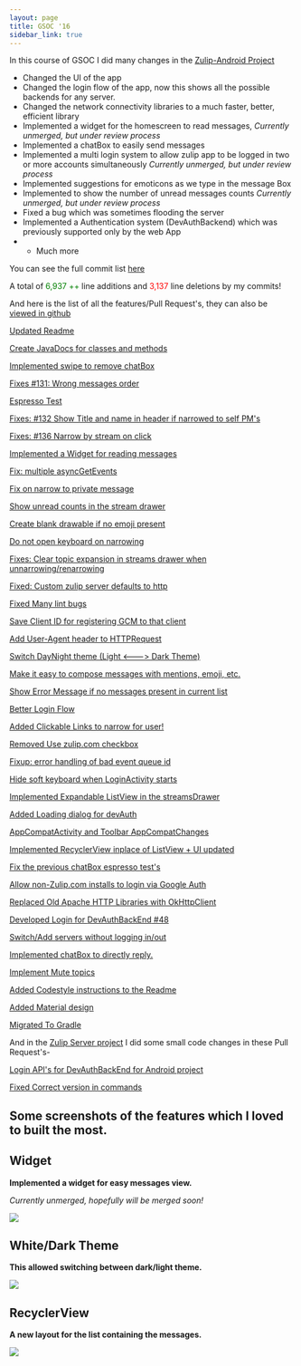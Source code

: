 ```yaml
---
layout: page
title: GSOC '16
sidebar_link: true
---
```


In this course of GSOC I did many changes in the [Zulip-Android Project](https://github.com/zulip/zulip-android)

*   Changed the UI of the app
*   Changed the login flow of the app, now this shows all the possible backends for any server.
*   Changed the network connectivity libraries to a much faster, better, efficient library
*   Implemented a widget for the homescreen to read messages, _Currently unmerged, but under review process_
*   Implemented a chatBox to easily send messages
*   Implemented a multi login system to allow zulip app to be logged in two or more accounts simultaneously _Currently unmerged, but under review process_
*   Implemented suggestions for emoticons as we type in the message Box
*   Implemented to show the number of unread messages counts _Currently unmerged, but under review process_
*   Fixed a bug which was sometimes flooding the server
*   Implemented a Authentication system (DevAuthBackend) which was previously supported only by the web App
*   + Much more

You can see the full commit list [here](https://github.com/zulip/zulip-android/commits?author=kunall17)

A total of <span style="color:green;">6,937 ++</span> line additions and <span style="color:red;">3,137</span> line deletions by my commits!

And here is the list of all the features/Pull Request's, they can also be [viewed in github](https://github.com/zulip/zulip-android/pulls?utf8=%E2%9C%93&q=is%3Apr%20author%3Akunall17%20)

[Updated Readme](https://github.com/zulip/zulip-android/pull/152)

[Create <span class="SpellE">JavaDocs</span> for classes and methods](https://github.com/zulip/zulip-android/pull/144)

[Implemented swipe to remove <span class="SpellE">chatBox</span>](https://github.com/zulip/zulip-android/pull/143)

[Fixes #131: Wrong messages order](https://github.com/zulip/zulip-android/pull/142)

[Espresso Test](https://github.com/zulip/zulip-android/pull/141)

[Fixes: #132 Show Title and name in header if narrowed to self PM's](https://github.com/zulip/zulip-android/pull/140)

[Fixes: #136 Narrow by stream on click](https://github.com/zulip/zulip-android/pull/139)

[Implemented a Widget for reading messages](https://github.com/zulip/zulip-android/pull/129)

[Fix: multiple <span class="SpellE">asyncGetEvents</span>](https://github.com/zulip/zulip-android/pull/128)

[Fix on narrow to private message](https://github.com/zulip/zulip-android/pull/125)

[Show unread counts in the stream drawer](https://github.com/zulip/zulip-android/pull/120)

[Create blank <span class="SpellE">drawable</span> if no emoji present](https://github.com/zulip/zulip-android/pull/119)

[Do not open keyboard on narrowing](https://github.com/zulip/zulip-android/pull/118)

[Fixes: Clear topic expansion in streams drawer when <span class="SpellE">unnarrowing</span>/<span class="SpellE">renarrowing</span>](https://github.com/zulip/zulip-android/pull/117)

[Fixed: Custom <span class="SpellE">zulip</span> server defaults to http](https://github.com/zulip/zulip-android/pull/116)

[Fixed <span class="GramE">Many</span> lint bugs](https://github.com/zulip/zulip-android/pull/115)

[Save Client ID for registering GCM to that client](https://github.com/zulip/zulip-android/pull/114)

[Add User-Agent header to <span class="SpellE">HTTPRequest</span>](https://github.com/zulip/zulip-android/pull/113)

[Switch <span class="SpellE">DayNight</span> theme (Light <---> Dark Theme)](https://github.com/zulip/zulip-android/pull/110)

[Make it easy to compose messages with mentions, emoji, etc.](https://github.com/zulip/zulip-android/pull/108)

[Show Error Message if no messages present in current list](https://github.com/zulip/zulip-android/pull/102)

[Better Login Flow](https://github.com/zulip/zulip-android/pull/101)

[Added Clickable Links to narrow for user!](https://github.com/zulip/zulip-android/pull/100)

[Removed Use zulip.com checkbox](https://github.com/zulip/zulip-android/pull/99)

[Fixup: error handling of bad event queue id](https://github.com/zulip/zulip-android/pull/98)

[Hide soft keyboard when <span class="SpellE">LoginActivity</span> starts](https://github.com/zulip/zulip-android/pull/97)

[Implemented Expandable <span class="SpellE">ListView</span> in the <span class="SpellE">streamsDrawer</span>](https://github.com/zulip/zulip-android/pull/85)

[Added Loading dialog for <span class="SpellE">devAuth</span>](https://github.com/zulip/zulip-android/pull/84)

[<span class="SpellE">AppCompatActivity</span> and Toolbar <span class="SpellE">AppCompatChanges</span>](https://github.com/zulip/zulip-android/pull/83)

[Implemented <span class="SpellE">RecyclerView</span> <span class="SpellE">inplace</span> of <span class="SpellE">ListView</span> + UI updated](https://github.com/zulip/zulip-android/pull/81)

[Fix the previous <span class="SpellE">chatBox</span> espresso <span class="GramE">test's</span>](https://github.com/zulip/zulip-android/pull/79)

[Allow non-Zulip.com installs to login via Google <span class="SpellE">Auth</span>](https://github.com/zulip/zulip-android/pull/70)

[Replaced Old Apache HTTP Libraries with <span class="SpellE">OkHttpClient</span>](https://github.com/zulip/zulip-android/pull/69)

[Developed Login for <span class="SpellE">DevAuthBackEnd</span> #48](https://github.com/zulip/zulip-android/pull/65)

[Switch/Add servers without logging in/out](https://github.com/zulip/zulip-android/pull/51)

[Implemented <span class="SpellE">chatBox</span> to directly reply.](https://github.com/zulip/zulip-android/pull/45)

[Implement Mute topics](https://github.com/zulip/zulip-android/pull/42)

[Added <span class="SpellE">Codestyle</span> instructions to the Readme](https://github.com/zulip/zulip-android/pull/41)

[Added Material design](https://github.com/zulip/zulip-android/pull/27)

[Migrated To <span class="SpellE">Gradle</span>](https://github.com/zulip/zulip-android/pull/25)

And in the [Zulip Server project](https://github.com/zulip/zulip) I did some small code changes in these Pull Request's-

[Login API's for DevAuthBackEnd for Android project](https://github.com/zulip/zulip/pull/851)

[Fixed Correct version in commands](https://github.com/zulip/zulip/pull/577)

## Some screenshots of the features which I loved to built the most.

## Widget

**Implemented a widget for easy messages view.**

_Currently unmerged, hopefully will be merged soon!_


![](../assets/images/widget.png)

## White/Dark Theme

**This allowed switching between dark/light theme.**


![](../assets/images/dark.png)


## RecyclerView

**A new layout for the list containing the messages.**



![](../assets/images/recycler.png)
